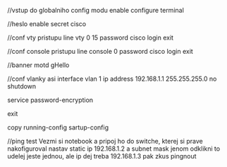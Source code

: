 //vstup do globalniho config modu
enable
configure terminal

//heslo
enable secret cisco 

//conf vty pristupu
line vty 0 15 
password cisco
login
exit

//conf console pristupu
line console 0
password cisco
login
exit

//banner motd gHello

//conf vlanky asi
interface vlan 1
ip address 192.168.1.1 255.255.255.0
no shutdown

service password-encryption

exit

copy running-config sartup-config

//ping test
Vezmi si notebook a pripoj ho do switche, kterej si prave nakofiguroval
nastav static ip 192.168.1.2 a subnet mask jenom odklikni
to udelej jeste jednou, ale ip dej treba 192.168.1.3
pak zkus pingnout
